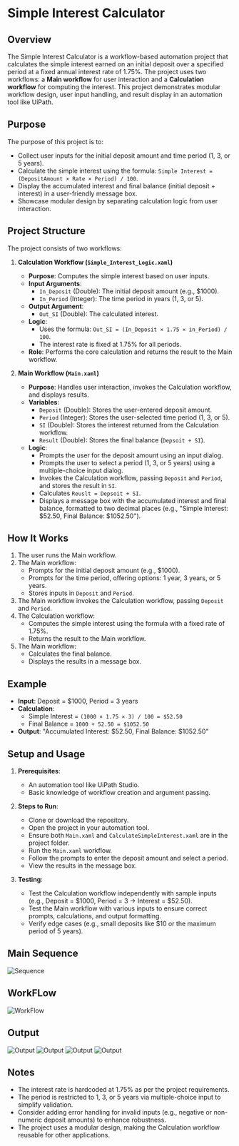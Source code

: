 # Simple Interest Calculator

## Overview
The Simple Interest Calculator is a workflow-based automation project that calculates the simple interest earned on an initial deposit over a specified period at a fixed annual interest rate of 1.75%. The project uses two workflows: a **Main workflow** for user interaction and a **Calculation workflow** for computing the interest. This project demonstrates modular workflow design, user input handling, and result display in an automation tool like UiPath.

## Purpose
The purpose of this project is to:
- Collect user inputs for the initial deposit amount and time period (1, 3, or 5 years).
- Calculate the simple interest using the formula: `Simple Interest = (DepositAmount × Rate × Period) / 100`.
- Display the accumulated interest and final balance (initial deposit + interest) in a user-friendly message box.
- Showcase modular design by separating calculation logic from user interaction.

## Project Structure
The project consists of two workflows:

1. **Calculation Workflow (`Simple_Interest_Logic.xaml`)**
   - **Purpose**: Computes the simple interest based on user inputs.
   - **Input Arguments**:
     - `In_Deposit` (Double): The initial deposit amount (e.g., $1000).
     - `In_Period` (Integer): The time period in years (1, 3, or 5).
   - **Output Argument**:
     - `Out_SI` (Double): The calculated interest.
   - **Logic**:
     - Uses the formula: `Out_SI = (In_Deposit × 1.75 × in_Period) / 100`.
     - The interest rate is fixed at 1.75% for all periods.
   - **Role**: Performs the core calculation and returns the result to the Main workflow.

2. **Main Workflow (`Main.xaml`)**
   - **Purpose**: Handles user interaction, invokes the Calculation workflow, and displays results.
   - **Variables**:
     - `Deposit` (Double): Stores the user-entered deposit amount.
     - `Period` (Integer): Stores the user-selected time period (1, 3, or 5).
     - `SI` (Double): Stores the interest returned from the Calculation workflow.
     - `Result` (Double): Stores the final balance (`Depsoit + SI`).
   - **Logic**:
     - Prompts the user for the deposit amount using an input dialog.
     - Prompts the user to select a period (1, 3, or 5 years) using a multiple-choice input dialog.
     - Invokes the Calculation workflow, passing `Deposit` and `Period`, and stores the result in `SI`.
     - Calculates `Reuslt = Depsoit + SI`.
     - Displays a message box with the accumulated interest and final balance, formatted to two decimal places (e.g., "Simple Interest: $52.50, Final Balance: $1052.50").

## How It Works
1. The user runs the Main workflow.
2. The Main workflow:
   - Prompts for the initial deposit amount (e.g., $1000).
   - Prompts for the time period, offering options: 1 year, 3 years, or 5 years.
   - Stores inputs in `Deposit` and `Period`.
3. The Main workflow invokes the Calculation workflow, passing `Deposit` and `Period`.
4. The Calculation workflow:
   - Computes the simple interest using the formula with a fixed rate of 1.75%.
   - Returns the result to the Main workflow.
5. The Main workflow:
   - Calculates the final balance.
   - Displays the results in a message box.

## Example
- **Input**: Deposit = $1000, Period = 3 years
- **Calculation**:
  - Simple Interest = `(1000 × 1.75 × 3) / 100 = $52.50`
  - Final Balance = `1000 + 52.50 = $1052.50`
- **Output**: "Accumulated Interest: $52.50, Final Balance: $1052.50"

## Setup and Usage
1. **Prerequisites**:
   - An automation tool like UiPath Studio.
   - Basic knowledge of workflow creation and argument passing.

2. **Steps to Run**:
   - Clone or download the repository.
   - Open the project in your automation tool.
   - Ensure both `Main.xaml` and `CalculateSimpleInterest.xaml` are in the project folder.
   - Run the `Main.xaml` workflow.
   - Follow the prompts to enter the deposit amount and select a period.
   - View the results in the message box.

3. **Testing**:
   - Test the Calculation workflow independently with sample inputs (e.g., Deposit = $1000, Period = 3 → Interest = $52.50).
   - Test the Main workflow with various inputs to ensure correct prompts, calculations, and output formatting.
   - Verify edge cases (e.g., small deposits like $10 or the maximum period of 5 years).


## Main Sequence 
![Sequence](https://github.com/rewaaalaa7/RPA-Learning/blob/main/Simple_Interest_Calculator/Main.jpg)

## WorkFLow
![WorkFlow](https://github.com/rewaaalaa7/RPA-Learning/blob/main/Simple_Interest_Calculator/Simple_Interest_Logic.jpg)

## Output

![Output](https://github.com/rewaaalaa7/RPA-Learning/blob/main/Simple_Interest_Calculator/output1.jpg)
![Output](https://github.com/rewaaalaa7/RPA-Learning/blob/main/Simple_Interest_Calculator/output2.jpg)
![Output](https://github.com/rewaaalaa7/RPA-Learning/blob/main/Simple_Interest_Calculator/output3.jpg)
![Output](https://github.com/rewaaalaa7/RPA-Learning/blob/main/Simple_Interest_Calculator/output4.jpg)


## Notes
- The interest rate is hardcoded at 1.75% as per the project requirements.
- The period is restricted to 1, 3, or 5 years via multiple-choice input to simplify validation.
- Consider adding error handling for invalid inputs (e.g., negative or non-numeric deposit amounts) to enhance robustness.
- The project uses a modular design, making the Calculation workflow reusable for other applications.

